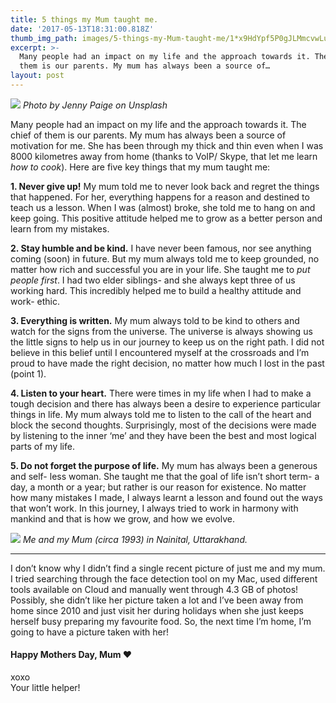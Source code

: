 ```yaml
---
title: 5 things my Mum taught me.
date: '2017-05-13T18:31:00.818Z'
thumb_img_path: images/5-things-my-Mum-taught-me/1*x9HdYpf5P0gJLMmcvwLuCw.jpeg
excerpt: >-
  Many people had an impact on my life and the approach towards it. The chief of
  them is our parents. My mum has always been a source of…
layout: post
---
```

![](/images/5-things-my-Mum-taught-me/1*x9HdYpf5P0gJLMmcvwLuCw.jpeg)
_Photo by Jenny Paige on Unsplash_

Many people had an impact on my life and the approach towards it. The chief of them is our parents. My mum has always been a source of motivation for me. She has been through my thick and thin even when I was 8000 kilometres away from home (thanks to VoIP/ Skype, that let me learn *how to cook*). Here are five key things that my mum taught me:

**1\.  Never give up!**
My mum told me to never look back and regret the things that happened. For her, everything happens for a reason and destined to teach us a lesson. When I was (almost) broke, she told me to hang on and keep going. This positive attitude helped me to grow as a better person and learn from my mistakes.

**2\. Stay humble and be kind.**
I have never been famous, nor see anything coming (soon) in future. But my mum always told me to keep grounded, no matter how rich and successful you are in your life. She taught me to *put people first*. I had two elder siblings- and she always kept three of us working hard. This incredibly helped me to build a healthy attitude and work- ethic.

**3\. Everything is written.**
My mum always told to be kind to others and watch for the signs from the universe. The universe is always showing us the little signs to help us in our journey to keep us on the right path. I did not believe in this belief until I encountered myself at the crossroads and I’m proud to have made the right decision, no matter how much I lost in the past (point 1).

**4\. Listen to your heart.**
There were times in my life when I had to make a tough decision and there has always been a desire to experience particular things in life. My mum always told me to listen to the call of the heart and block the second thoughts. Surprisingly, most of the decisions were made by listening to the inner ‘me’ and they have been the best and most logical parts of my life.

**5\. Do not forget the purpose of life.**
My mum has always been a generous and self- less woman. She taught me that the goal of life isn’t short term- a day, a month or a year; but rather is our reason for existence. No matter how many mistakes I made, I always learnt a lesson and found out the ways that won’t work. In this journey, I always tried to work in harmony with mankind and that is how we grow, and how we evolve.

![](/images/5-things-my-Mum-taught-me/1*O2nOaLieqC9UpzEDq5G4NQ.jpeg) 
_Me and my Mum (circa 1993) in Nainital, Uttarakhand._

* * *

I don’t know why I didn’t find a single recent picture of just me and my mum. I tried searching through the face detection tool on my Mac, used different tools available on Cloud and manually went through 4.3 GB of photos! Possibly, she didn’t like her picture taken a lot and I’ve been away from home since 2010 and just visit her during holidays when she just keeps herself busy preparing my favourite food. So, the next time I’m home, I’m going to have a picture taken with her!

#### Happy Mothers Day, Mum ❤️

xoxo  
Your little helper!
